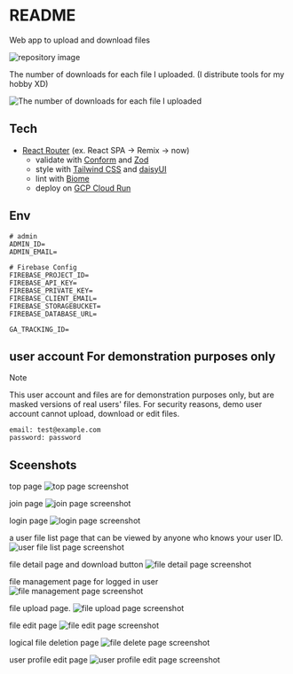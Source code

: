 # README

Web app to upload and download files

![repository image](https://github.com/user-attachments/assets/bb68828d-a7b3-4758-9a47-45869db28e25)

The number of downloads for each file I uploaded. (I distribute tools for my hobby XD)

![The number of downloads for each file I uploaded](https://github.com/user-attachments/assets/88b490dd-16b0-4a3b-8a73-1e11903e0419)

## Tech

- [React Router](https://reactrouter.com/home) (ex. React SPA -> Remix -> now)
  - validate with [Conform](https://conform.guide/) and [Zod](https://zod.dev/)
  - style with [Tailwind CSS](https://tailwindcss.com/) and [daisyUI](https://daisyui.com/)
  - lint with [Biome](https://biomejs.dev/)
  - deploy on [GCP Cloud Run](https://cloud.google.com/run?hl=ja)

## Env

```env
# admin
ADMIN_ID=
ADMIN_EMAIL=

# Firebase Config
FIREBASE_PROJECT_ID=
FIREBASE_API_KEY=
FIREBASE_PRIVATE_KEY=
FIREBASE_CLIENT_EMAIL=
FIREBASE_STORAGEBUCKET=
FIREBASE_DATABASE_URL=

GA_TRACKING_ID=
```

## user account For demonstration purposes only

> [!NOTE]
> This user account and files are for demonstration purposes only, but are masked versions of real users' files. For security reasons, demo user account cannot upload, download or edit files.

```plaintext
email: test@example.com
password: password
```

## Sceenshots

top page
![top page screenshot](https://github.com/user-attachments/assets/62bf3a2a-4546-41ac-9ab8-ae073ca32c9b)

join page
![join page screenshot](https://github.com/user-attachments/assets/ef4ee968-3f69-4827-be95-13deae31916f)

login page
![login page screenshot](https://github.com/user-attachments/assets/d2defbfe-1263-40a2-ab84-cb768cd9e4e6)

a user file list page that can be viewed by anyone who knows your user ID.
![user file list page screenshot](https://github.com/user-attachments/assets/16fad5ef-71aa-4ebf-a6bd-86b94dbe6746)

file detail page and download button
![file detail page screenshot](https://github.com/user-attachments/assets/3996f715-ca92-432f-a2fc-67232f7cfc83)

file management page for logged in user
![file management page screenshot](https://github.com/user-attachments/assets/482b7534-4826-47ae-b8d0-6434352a4419)

file upload page.
![file upload page screenshot](https://github.com/user-attachments/assets/e8bfd150-643d-49f6-a3f1-963dea5ca97b)

file edit page
![file edit page screenshot](https://github.com/user-attachments/assets/66d9c491-2843-4ff6-89c6-e3ce28473da0)

logical file deletion page
![file delete page screenshot](https://github.com/user-attachments/assets/a3bcdd15-ac98-4187-b801-ce914a937f02)

user profile edit page
![user profile edit page screenshot](https://github.com/user-attachments/assets/737f549d-9e93-4bc8-b185-709ab3e6666f)

